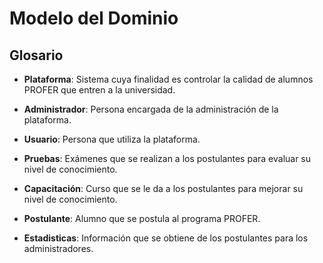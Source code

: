 # Modelo del Dominio

## Glosario

- **Plataforma**: Sistema cuya finalidad es controlar la calidad de alumnos PROFER que entren a la universidad.

- **Administrador**: Persona encargada de la administración de la plataforma.

- **Usuario**: Persona que utiliza la plataforma.

- **Pruebas**: Exámenes que se realizan a los postulantes para evaluar su nivel de conocimiento.

- **Capacitación**: Curso que se le da a los postulantes para mejorar su nivel de conocimiento.

- **Postulante**: Alumno que se postula al programa PROFER.

- **Estadisticas**: Información que se obtiene de los postulantes para los administradores.